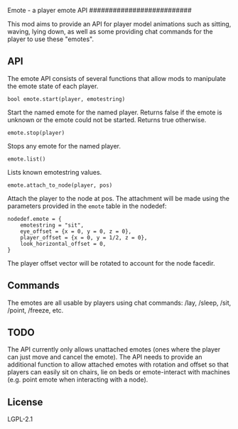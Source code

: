 Emote - a player emote API
##########################

This mod aims to provide an API for player model animations such
as sitting, waving, lying down, as well as some providing chat
commands for the player to use these "emotes".

## API

The emote API consists of several functions that allow mods to
manipulate the emote state of each player.

`bool emote.start(player, emotestring)`

Start the named emote for the named player. Returns false if
the emote is unknown or the emote could not be started. Returns
true otherwise.

`emote.stop(player)`

Stops any emote for the named player.

`emote.list()`

Lists known emotestring values.

`emote.attach_to_node(player, pos)`

Attach the player to the node at pos. The attachment will be made using the
parameters provided in the `emote` table in the nodedef:
```
nodedef.emote = {
	emotestring = "sit",
	eye_offset = {x = 0, y = 0, z = 0},
	player_offset = {x = 0, y = 1/2, z = 0},
	look_horizontal_offset = 0,
}
```

The player offset vector will be rotated to account for the node facedir.

## Commands

The emotes are all usable by players using chat commands:
/lay, /sleep, /sit, /point, /freeze, etc.

## TODO

The API currently only allows unattached emotes (ones where the
player can just move and cancel the emote). The API needs to
provide an additional function to allow attached emotes with
rotation and offset so that players can easily sit on chairs,
lie on beds or emote-interact with machines (e.g. point emote
when interacting with a node).

## License

LGPL-2.1
